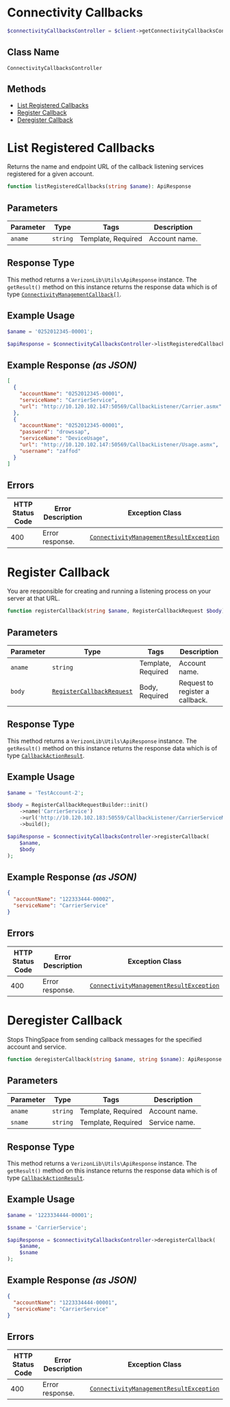 # Connectivity Callbacks

```php
$connectivityCallbacksController = $client->getConnectivityCallbacksController();
```

## Class Name

`ConnectivityCallbacksController`

## Methods

* [List Registered Callbacks](../../doc/controllers/connectivity-callbacks.md#list-registered-callbacks)
* [Register Callback](../../doc/controllers/connectivity-callbacks.md#register-callback)
* [Deregister Callback](../../doc/controllers/connectivity-callbacks.md#deregister-callback)


# List Registered Callbacks

Returns the name and endpoint URL of the callback listening services registered for a given account.

```php
function listRegisteredCallbacks(string $aname): ApiResponse
```

## Parameters

| Parameter | Type | Tags | Description |
|  --- | --- | --- | --- |
| `aname` | `string` | Template, Required | Account name. |

## Response Type

This method returns a `VerizonLib\Utils\ApiResponse` instance. The `getResult()` method on this instance returns the response data which is of type [`ConnectivityManagementCallback[]`](../../doc/models/connectivity-management-callback.md).

## Example Usage

```php
$aname = '0252012345-00001';

$apiResponse = $connectivityCallbacksController->listRegisteredCallbacks($aname);
```

## Example Response *(as JSON)*

```json
[
  {
    "accountName": "0252012345-00001",
    "serviceName": "CarrierService",
    "url": "http://10.120.102.147:50569/CallbackListener/Carrier.asmx"
  },
  {
    "accountName": "0252012345-00001",
    "password": "drowssap",
    "serviceName": "DeviceUsage",
    "url": "http://10.120.102.147:50569/CallbackListener/Usage.asmx",
    "username": "zaffod"
  }
]
```

## Errors

| HTTP Status Code | Error Description | Exception Class |
|  --- | --- | --- |
| 400 | Error response. | [`ConnectivityManagementResultException`](../../doc/models/connectivity-management-result-exception.md) |


# Register Callback

You are responsible for creating and running a listening process on your server at that URL.

```php
function registerCallback(string $aname, RegisterCallbackRequest $body): ApiResponse
```

## Parameters

| Parameter | Type | Tags | Description |
|  --- | --- | --- | --- |
| `aname` | `string` | Template, Required | Account name. |
| `body` | [`RegisterCallbackRequest`](../../doc/models/register-callback-request.md) | Body, Required | Request to register a callback. |

## Response Type

This method returns a `VerizonLib\Utils\ApiResponse` instance. The `getResult()` method on this instance returns the response data which is of type [`CallbackActionResult`](../../doc/models/callback-action-result.md).

## Example Usage

```php
$aname = 'TestAccount-2';

$body = RegisterCallbackRequestBuilder::init()
    ->name('CarrierService')
    ->url('http://10.120.102.183:50559/CallbackListener/CarrierServiceMessages.asmx')
    ->build();

$apiResponse = $connectivityCallbacksController->registerCallback(
    $aname,
    $body
);
```

## Example Response *(as JSON)*

```json
{
  "accountName": "122333444-00002",
  "serviceName": "CarrierService"
}
```

## Errors

| HTTP Status Code | Error Description | Exception Class |
|  --- | --- | --- |
| 400 | Error response. | [`ConnectivityManagementResultException`](../../doc/models/connectivity-management-result-exception.md) |


# Deregister Callback

Stops ThingSpace from sending callback messages for the specified account and service.

```php
function deregisterCallback(string $aname, string $sname): ApiResponse
```

## Parameters

| Parameter | Type | Tags | Description |
|  --- | --- | --- | --- |
| `aname` | `string` | Template, Required | Account name. |
| `sname` | `string` | Template, Required | Service name. |

## Response Type

This method returns a `VerizonLib\Utils\ApiResponse` instance. The `getResult()` method on this instance returns the response data which is of type [`CallbackActionResult`](../../doc/models/callback-action-result.md).

## Example Usage

```php
$aname = '1223334444-00001';

$sname = 'CarrierService';

$apiResponse = $connectivityCallbacksController->deregisterCallback(
    $aname,
    $sname
);
```

## Example Response *(as JSON)*

```json
{
  "accountName": "1223334444-00001",
  "serviceName": "CarrierService"
}
```

## Errors

| HTTP Status Code | Error Description | Exception Class |
|  --- | --- | --- |
| 400 | Error response. | [`ConnectivityManagementResultException`](../../doc/models/connectivity-management-result-exception.md) |

